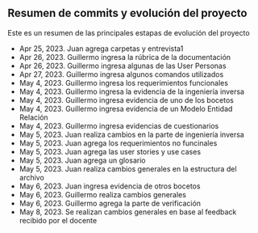 ## Resumen de commits y evolución del proyecto

Este es un resumen de las principales estapas de evolución del proyecto

- Apr 25, 2023. Juan agrega carpetas y entrevista1
- Apr 26, 2023. Guillermo ingresa la rúbrica de la documentación 
- Apr 26, 2023. Guillermo ingresa algunas de las User Personas
- Apr 27, 2023. Guillermo ingresa algunos comandos utilizados
- May 4, 2023. Guillermo ingresa los requerimientos funcionales
- May 4, 2023. Guillermo ingresa la evidencia de la ingeniería inversa
- May 4, 2023. Guillermo ingresa evidencia de uno de los bocetos
- May 4, 2023. Guillermo ingresa evidencia de un Modelo Entidad Relación
- May 4, 2023. Guillermo ingresa evidencias de cuestionarios
- May 5, 2023. Juan realiza cambios en la parte de ingeniería inversa
- May 5, 2023. Juan agrega los requerimientos no funcinales
- May 5, 2023. Juan agrega las user stories y use cases
- May 5, 2023. Juan agrega un glosario
- May 5, 2023. Juan realiza cambios generales en la estructura del archivo
- May 6, 2023. Juan ingresa evidencia de otros bocetos
- May 6, 2023. Guillermo realiza cambios generales
- May 6, 2023. Guillermo agrega la parte de verificación
- May 8, 2023. Se realizan cambios generales en base al feedback recibido por el docente